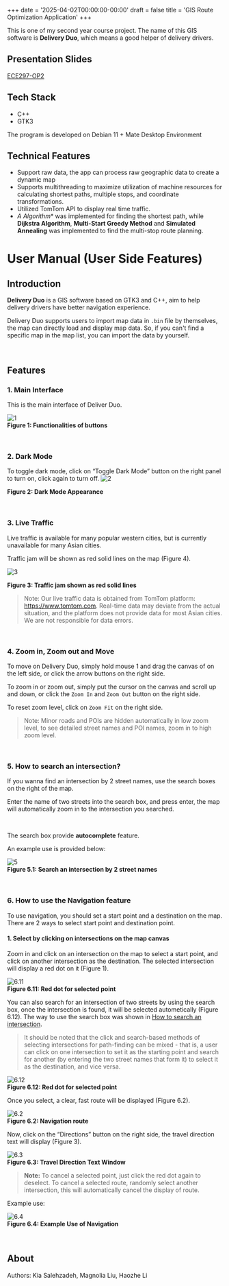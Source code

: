 +++
date = '2025-04-02T00:00:00-00:00'
draft = false
title = 'GIS Route Optimization Application'
+++

This is one of my second year course project. The name of this GIS software is **Delivery Duo**, which means a good helper of delivery drivers.

## Presentation Slides
[ECE297-OP2](/lihaozhe-website/portfolio/ECE297-OP2.pdf)

## Tech Stack

- C++
- GTK3
 
The program is developed on Debian 11 + Mate Desktop Environment

## Technical Features
- Support raw data, the app can process raw geographic data to create a dynamic map
- Supports multithreading to maximize utilization of machine resources for calculating shortest paths, multiple stops, and coordinate transformations.
- Utilized TomTom API to display real time traffic.
- **A* Algorithm** was implemented for finding the shortest path, while **Dijkstra Algorithm**, **Multi-Start Greedy Method** and **Simulated Annealing** was implemented to find the multi-stop route planning.

# User Manual (User Side Features)

## Introduction

**Delivery Duo** is a GIS software based on GTK3 and C++, aim to help delivery drivers have better navigation experience.

Delivery Duo supports users to import map data in `.bin` file by themselves, the map can directly load and display map data. So, if you can't find a specific map in the map list, you can import the data by yourself.


<br>


## Features

### 1. Main Interface

This is the main interface of Deliver Duo.

![1](1.png) <br>
**Figure 1: Functionalities of buttons**


<br>

### 2. Dark Mode

To toggle dark mode, click on “Toggle Dark Mode” button on the right panel to turn on, click again to turn off.
![2](2.png) <br>

**Figure 2: Dark Mode Appearance**


<br>

### 3. Live Traffic

Live traffic is available for many popular western cities, but is currently unavailable for many Asian cities.

Traffic jam will be shown as red solid lines on the map (Figure 4).

![3](3.png) <br>

**Figure 3: Traffic jam shown as red solid lines**

> Note: Our live traffic data is obtained from TomTom platform: https://www.tomtom.com. Real-time data may deviate from the actual situation, and the platform does not provide data for most Asian cities. We are not responsible for data errors.

<br>

### 4. Zoom in, Zoom out and Move

To move on Delivery Duo, simply hold mouse 1 and drag the canvas of on the left side, or click the arrow buttons on the right side.

To zoom in or zoom out, simply put the cursor on the canvas and scroll up and down, or click the `Zoom In` and `Zoom Out` button on the right side.

To reset zoom level, click on `Zoom Fit` on the right side.

> Note: Minor roads and POIs are hidden automatically in low zoom level, to see detailed street names and POI names, zoom in to high zoom level.

<br>

### 5. How to search an intersection?

If you wanna find an intersection by 2 street names, use the search boxes on the right of the map.

Enter the name of two streets into the search box, and press enter, the map will automatically zoom in to the intersection you searched.

<br>

The search box provide **autocomplete** feature. 

An example use is provided below:

![5](5.gif) <br>
**Figure 5.1: Search an intersection by 2 street names**


<br>

### 6. How to use the **Navigation** feature

To use navigation, you should set a start point and a destination on the map. There are 2 ways to select start point and destination point.

#### 1. Select by clicking on intersections on the map canvas

Zoom in and click on an intersection on the map to select a start point, and click on another intersection as the destination. The selected intersection will display a red dot on it (Figure 1). 


![6.11](6.11.png) <br>
**Figure 6.11: Red dot for selected point**

You can also search for an intersection of two streets by using the search box, once the intersection is found, it will be selected autometically (Figure 6.12). The way to use the search box was shown in [How to search an intersection](#5-how-to-search-an-intersection).

> It should be noted that the click and search-based methods of selecting intersections for path-finding can be mixed - that is, a user can click on one intersection to set it as the starting point and search for another (by entering the two street names that form it) to select it as the destination, and vice versa.

![6.12](6.12.png) <br>
**Figure 6.12: Red dot for selected point**

Once you select, a clear, fast route will be displayed (Figure 6.2).

![6.2](6.2.png) <br>
**Figure 6.2: Navigation route**

Now, click on the “Directions” button on the right side, the travel direction text will display (Figure 3).

![6.3](6.3.png) <br>
**Figure 6.3: Travel Direction Text Window**



> **Note:**
To cancel a selected point, just click the red dot again to deselect. 
To cancel a selected route, randomly select another intersection, this will automatically cancel the display of route.



Example use:

![6.4](6.4.gif) <br>
**Figure 6.4: Example Use of Navigation**

<br>


## About

Authors: Kia Salehzadeh, Magnolia Liu, Haozhe Li

<br>